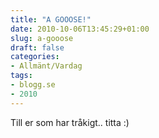 ```yaml
---
title: "A GOOOSE!"
date: 2010-10-06T13:45:29+01:00
slug: a-gooose
draft: false
categories:
- Allmänt/Vardag
tags:
- blogg.se
- 2010
---
```

Till er som har tråkigt.. titta :)